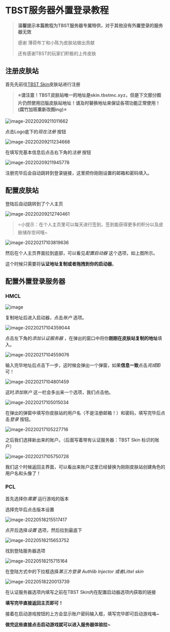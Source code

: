 # TBST服务器外置登录教程



> **温馨提示本篇教程为TBST服务器专属特供，对于其他没有外置登录的服务器无效**
>
> 感谢 薄荷布丁和小陈为皮肤站做出贡献
>
> 还有感谢TBST的玩家们积极的上传皮肤

## 注册皮肤站

首先先前往[TBST Skin](https://skin.tbstmc.xyz/)皮肤站进行注册

>**⭐请注意！TBST皮肤站唯一的地址是skin.tbstmc.xyz，但是下文部分图片仍然使用旧版皮肤站地址！请及时替换地址来保证各项功能正常使用！(腐竹加班重新改图ing)⭐**

![image-20220209211011662](https://xc.1cpu.xyz/2022/03/23/64f7471b23d74.png)

点击Logo底下的*现在注册* 按钮

![image-20220209211234668](https://xc.1cpu.xyz/2022/03/23/a1b7f79ffeac1.png)

在填写完基本信息后点击右下角的*注册* 按钮

![image-20220209211945778](https://xc.1cpu.xyz/2022/03/23/95bf06f747f3c.png)

注册完毕后会自动跳转到登录链接，这里把你刚刚设置的邮箱和密码填入。

## 配置皮肤站

登陆后自动跳转到了个人主页

![image-20220209212740461](https://xc.1cpu.xyz/2022/03/23/c9a3ee3d8aaf0.png)



> ⭐小提示：在个人主页里可以每天进行签到，签到能获得更多的积分以及皮肤储存空间哦~



![image-20220217103819636](https://xc.1cpu.xyz/2022/03/23/ab3e09d8df401.png)



然后在个人主页界面拉到底部，可以看见*配置启动器* 这个选项，如上图所示。

这个时候只需要将**认证地址复制或者拖拽到你的启动器**。

## 配置外置登录服务器
### HMCL

![image](https://xc.1cpu.xyz/2022/03/24/83223aba3b85a.png)

复制地址后进入启动器，点击*账户* 选项。

![image-20220217104359044](https://xc.1cpu.xyz/2022/03/24/6e5b057a3efa8.png)

点击左下角的*添加认证服务器* ，在弹出的窗口中将你**刚刚在皮肤站复制的地址**填入。

![image-20220217104559076](https://xc.1cpu.xyz/2022/03/24/43bae762c284f.png)

输入完毕地址后点击下一步，这时候会弹出一个弹窗，如果**信息一致**点击*完成*即可！

![image-20220217104801459](https://xc.1cpu.xyz/2022/03/24/6dc6cf34e7602.png)

这时*添加账户* 这一栏会多出来一个选项，我们点击他。

![image-20220217105015034](https://xc.1cpu.xyz/2022/03/24/2f06e1490c20d.png)

在弹出的弹窗中填写你皮肤站的用户名（不是注册邮箱！）和密码，填写完毕后点击*登录* 按钮。

![image-20220217105227716](https://xc.1cpu.xyz/2022/03/24/324aa850f0b1d.png)

之后我们选择新出来的账户。（后面写着带有认证服务器：TBST Skin 标识的账户）

![image-20220217105750728](https://xc.1cpu.xyz/2022/03/24/c23a14226b07b.png)

我们这个时候返回主界面，可以看出来账户这里已经替换为刚刚皮肤站创建角色的用户名和头像了！

### PCL

首先选择你*需要* 运行游戏的版本

选择完毕后点击版本设置

![image-20220518215517417](TBST%E4%B8%93%E5%B1%9E-%E7%94%B5%E8%84%91%E7%89%88%E5%A4%96%E7%BD%AE%E7%99%BB%E5%BD%95%E6%95%99%E7%A8%8B.assets/image-20220518215517417.png)

点开后选择*设置* 选项，然后拉到最底下

![image-20220518215653752](TBST%E4%B8%93%E5%B1%9E-%E7%94%B5%E8%84%91%E7%89%88%E5%A4%96%E7%BD%AE%E7%99%BB%E5%BD%95%E6%95%99%E7%A8%8B.assets/image-20220518215653752.png)

找到登陆服务器选项

![image-20220518215715164](TBST%E4%B8%93%E5%B1%9E-%E7%94%B5%E8%84%91%E7%89%88%E5%A4%96%E7%BD%AE%E7%99%BB%E5%BD%95%E6%95%99%E7%A8%8B.assets/image-20220518215715164.png)

在登陆方式中的下拉框选择*第三方登录 Authlib Injector 或者Littel skin* 

![image-20220518220013739](TBST%E4%B8%93%E5%B1%9E-%E7%94%B5%E8%84%91%E7%89%88%E5%A4%96%E7%BD%AE%E7%99%BB%E5%BD%95%E6%95%99%E7%A8%8B.assets/image-20220518220013739.png)

在认证服务器选项内填写之前在TBST Skin内在配置启动器选项内获取的链接

**填写完毕直接返回主页即可！**

接着在启动游戏按钮的上方会显示账户密码输入框，填写完毕即可启动游戏咯~



**做完这些直接点击启动游戏就可以进入服务器体验拉~**
